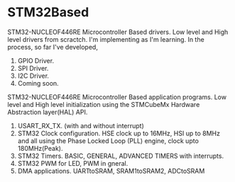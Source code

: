# STM32Based
STM32-NUCLEOF446RE Microcontroller Based drivers. Low level and High level drivers from scractch. 
I'm implementing as I'm learning. In the process, so far I've developed,
1. GPIO Driver.
2. SPI Driver.
3. I2C Driver.
4. Coming soon.

STM32-NUCLEOF446RE Microcontroller Based application programs. Low level and High level initialization using the STMCubeMx Hardware Abstraction layer(HAL) API. 
1. USART_RX_TX. (with and without interrupt)
2. STM32 Clock configuration. HSE clock up to 16MHz, HSI up to 8MHz and all using the Phase Locked Loop (PLL) engine, clock upto 180MHz(Peak). 
3. STM32 Timers. BASIC, GENERAL, ADVANCED TIMERS with interrupts.
4. STM32 PWM for LED, PWM in gneral.
5. DMA applications. UARTtoSRAM, SRAM1toSRAM2, ADCtoSRAM
